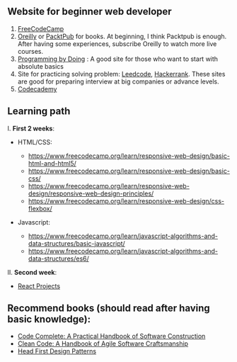 ## Website for beginner web developer

1. [FreeCodeCamp](https://www.freecodecamp.org/)
2. [Oreilly](https://www.oreilly.com/) or [PacktPub](https://subscription.packtpub.com/) for books. At beginning, I think Packtpub is enough. After having some experiences, subscribe Oreilly to watch more live courses. 
3. [Programming by Doing](http://programmingbydoing.com/) : A good site for those who want to start with absolute basics
4. Site for practicing solving problem: [Leedcode](https://leetcode.com/), [Hackerrank](https://www.hackerrank.com/). These sites are good for preparing interview at big companies or advance levels.
5. [Codecademy](https://www.codecademy.com/)

## Learning path

I. **First 2 weeks**:

- HTML/CSS: 
  + https://www.freecodecamp.org/learn/responsive-web-design/basic-html-and-html5/
  + https://www.freecodecamp.org/learn/responsive-web-design/basic-css/
  + https://www.freecodecamp.org/learn/responsive-web-design/responsive-web-design-principles/
  + https://www.freecodecamp.org/learn/responsive-web-design/css-flexbox/
  
- Javascript: 
  + https://www.freecodecamp.org/learn/javascript-algorithms-and-data-structures/basic-javascript/
  + https://www.freecodecamp.org/learn/javascript-algorithms-and-data-structures/es6/
 
II. **Second week**:

- [React Projects](https://www.packtpub.com/product/react-projects/9781789954937)
  
## Recommend books (should read after having basic knowledge):
- [Code Complete: A Practical Handbook of Software Construction](https://www.oreilly.com/library/view/code-complete-second/0735619670/)
- [Clean Code: A Handbook of Agile Software Craftsmanship](https://www.oreilly.com/library/view/clean-code-a/9780136083238/)
- [Head First Design Patterns](https://www.oreilly.com/library/view/head-first-design/9781492077992/)
